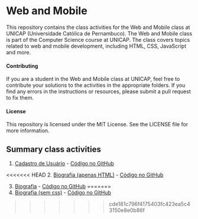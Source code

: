 # Web and Mobile
This repository contains the class activities for the Web and Mobile class at UNICAP (Universidade Católica de Pernambuco). The Web and Mobile class is part of the Computer Science course at UNICAP. The class covers topics related to web and mobile development, including HTML, CSS, JavaScript and more.

#### Contributing
If you are a student in the Web and Mobile class at UNICAP, feel free to contribute your solutions to the activities in the appropriate folders. If you find any errors in the instructions or resources, please submit a pull request to fix them.

#### License
This repository is licensed under the MIT License. See the LICENSE file for more information.

## Summary class activities
1. [Cadastro de Usuário](https://user-registration-delta.vercel.app) - [Código no GitHub](https://github.com/gabrielle-1/programacao-web-e-mobile/tree/main/user-registration)

<<<<<<< HEAD
2. [Biografia (apenas HTML)](https://programacao-web-e-mobile-lake.vercel.app/biography/index.html) - [Código no GitHub](https://github.com/gabrielle-1/programacao-web-e-mobile/tree/main/biography)

3. [Biografia](https://programacao-web-e-mobile-lake.vercel.app/biography/index.html) - [Código no GitHub](https://github.com/gabrielle-1/programacao-web-e-mobile/tree/main/biography)
=======
2. [Biografia (sem css)](/biography/index.html) - [Código no GitHub](https://github.com/gabrielle-1/programacao-web-e-mobile/tree/main/biography)
>>>>>>> cde181c796f4175403fc423ea5c43150e8e0b86f



